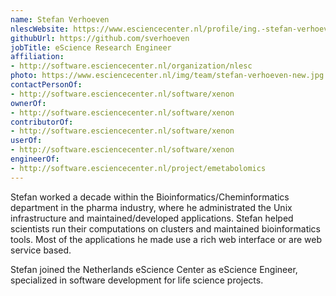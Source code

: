 ```yaml
---
name: Stefan Verhoeven
nlescWebsite: https://www.esciencecenter.nl/profile/ing.-stefan-verhoeven
githubUrl: https://github.com/sverhoeven
jobTitle: eScience Research Engineer
affiliation:
- http://software.esciencecenter.nl/organization/nlesc
photo: https://www.esciencecenter.nl/img/team/stefan-verhoeven-new.jpg
contactPersonOf:
- http://software.esciencecenter.nl/software/xenon
ownerOf:
- http://software.esciencecenter.nl/software/xenon
contributorOf:
- http://software.esciencecenter.nl/software/xenon
userOf:
- http://software.esciencecenter.nl/software/xenon
engineerOf:
- http://software.esciencecenter.nl/project/emetabolomics
---
```

Stefan worked a decade within the Bioinformatics/Cheminformatics department in the pharma industry, where he administrated the Unix infrastructure and maintained/developed applications. Stefan helped scientists run their computations on clusters and maintained bioinformatics tools.
Most of the applications he made use a rich web interface or are web service based.

Stefan joined the Netherlands eScience Center as eScience Engineer, specialized in software development for life science projects.
